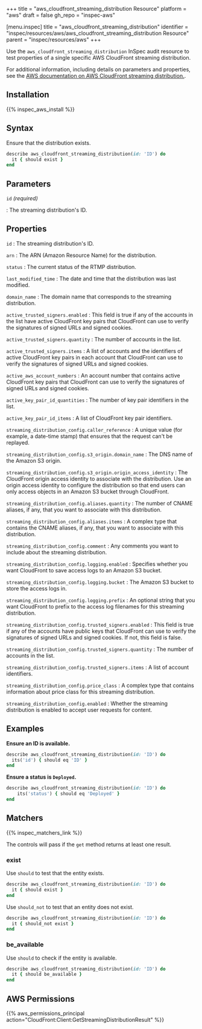 +++
title = "aws_cloudfront_streaming_distribution Resource"
platform = "aws"
draft = false
gh_repo = "inspec-aws"

[menu.inspec]
title = "aws_cloudfront_streaming_distribution"
identifier = "inspec/resources/aws/aws_cloudfront_streaming_distribution Resource"
parent = "inspec/resources/aws"
+++

Use the `aws_cloudfront_streaming_distribution` InSpec audit resource to test properties of a single specific AWS CloudFront streaming distribution.

For additional information, including details on parameters and properties, see the [AWS documentation on AWS CloudFront streaming distribution.](https://docs.aws.amazon.com/AWSCloudFormation/latest/UserGuide/aws-resource-cloudfront-streamingdistribution.html).

## Installation

{{% inspec_aws_install %}}

## Syntax

Ensure that the distribution exists.

```ruby
describe aws_cloudfront_streaming_distribution(id: 'ID') do
  it { should exist }
end
```

## Parameters

`id` _(required)_

: The streaming distribution's ID.

## Properties

`id`
: The streaming distribution's ID.

`arn`
: The ARN (Amazon Resource Name) for the distribution.

`status`
: The current status of the RTMP distribution.

`last_modified_time`
: The date and time that the distribution was last modified.

`domain_name`
: The domain name that corresponds to the streaming distribution.

`active_trusted_signers.enabled`
: This field is true if any of the accounts in the list have active CloudFront key pairs that CloudFront can use to verify the signatures of signed URLs and signed cookies.

`active_trusted_signers.quantity`
: The number of accounts in the list.

`active_trusted_signers.items`
: A list of accounts and the identifiers of active CloudFront key pairs in each account that CloudFront can use to verify the signatures of signed URLs and signed cookies.

`active_aws_account_numbers`
: An account number that contains active CloudFront key pairs that CloudFront can use to verify the signatures of signed URLs and signed cookies.

`active_key_pair_id_quantities`
: The number of key pair identifiers in the list.

`active_key_pair_id_items`
: A list of CloudFront key pair identifiers.

`streaming_distribution_config.caller_reference`
: A unique value (for example, a date-time stamp) that ensures that the request can't be replayed.

`streaming_distribution_config.s3_origin.domain_name`
: The DNS name of the Amazon S3 origin.

`streaming_distribution_config.s3_origin.origin_access_identity`
: The CloudFront origin access identity to associate with the distribution. Use an origin access identity to configure the distribution so that end users can only access objects in an Amazon S3 bucket through CloudFront.

`streaming_distribution_config.aliases.quantity`
: The number of CNAME aliases, if any, that you want to associate with this distribution.

`streaming_distribution_config.aliases.items`
: A complex type that contains the CNAME aliases, if any, that you want to associate with this distribution.

`streaming_distribution_config.comment`
: Any comments you want to include about the streaming distribution.

`streaming_distribution_config.logging.enabled`
: Specifies whether you want CloudFront to save access logs to an Amazon S3 bucket.

`streaming_distribution_config.logging.bucket`
: The Amazon S3 bucket to store the access logs in.

`streaming_distribution_config.logging.prefix`
: An optional string that you want CloudFront to prefix to the access log filenames for this streaming distribution.

`streaming_distribution_config.trusted_signers.enabled`
: This field is true if any of the accounts have public keys that CloudFront can use to verify the signatures of signed URLs and signed cookies. If not, this field is false.

`streaming_distribution_config.trusted_signers.quantity`
: The number of accounts in the list.

`streaming_distribution_config.trusted_signers.items`
: A list of account identifiers.

`streaming_distribution_config.price_class`
: A complex type that contains information about price class for this streaming distribution.

`streaming_distribution_config.enabled`
: Whether the streaming distribution is enabled to accept user requests for content.

## Examples

**Ensure an ID is available.**

```ruby
describe aws_cloudfront_streaming_distribution(id: 'ID') do
  its('id') { should eq 'ID' }
end
```

**Ensure a status is `Deployed`.**

```ruby
describe aws_cloudfront_streaming_distribution(id: 'ID') do
    its('status') { should eq 'Deployed' }
end
```

## Matchers

{{% inspec_matchers_link %}}

The controls will pass if the `get` method returns at least one result.

### exist

Use `should` to test that the entity exists.

```ruby
describe aws_cloudfront_streaming_distribution(id: 'ID') do
  it { should exist }
end
```

Use `should_not` to test that an entity does not exist.

```ruby
describe aws_cloudfront_streaming_distribution(id: 'ID') do
  it { should_not exist }
end
```

### be_available

Use `should` to check if the entity is available.

```ruby
describe aws_cloudfront_streaming_distribution(id: 'ID') do
  it { should be_available }
end
```

## AWS Permissions

{{% aws_permissions_principal action="CloudFront:Client:GetStreamingDistributionResult" %}}
